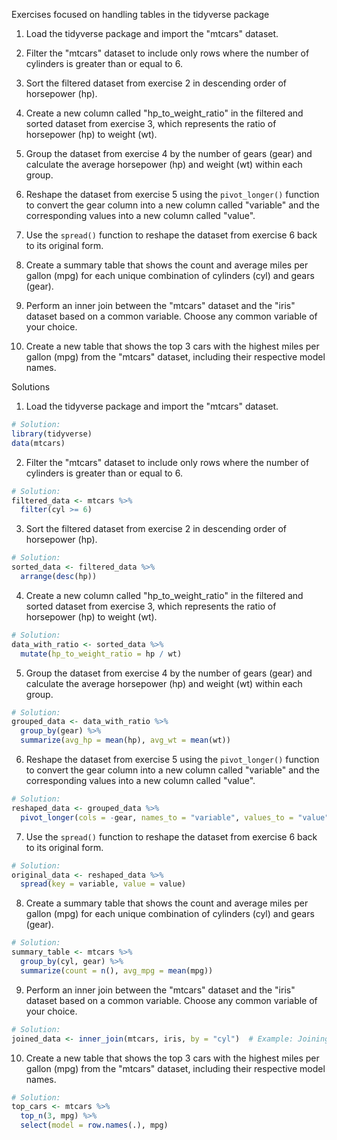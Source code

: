 Exercises focused on handling tables in the tidyverse package


1. Load the tidyverse package and import the "mtcars" dataset.

2. Filter the "mtcars" dataset to include only rows where the number of cylinders is greater than or equal to 6.

3. Sort the filtered dataset from exercise 2 in descending order of horsepower (hp).

4. Create a new column called "hp_to_weight_ratio" in the filtered and sorted dataset from exercise 3, which represents the ratio of horsepower (hp) to weight (wt).

5. Group the dataset from exercise 4 by the number of gears (gear) and calculate the average horsepower (hp) and weight (wt) within each group.

6. Reshape the dataset from exercise 5 using the `pivot_longer()` function to convert the gear column into a new column called "variable" and the corresponding values into a new column called "value".

7. Use the `spread()` function to reshape the dataset from exercise 6 back to its original form.

8. Create a summary table that shows the count and average miles per gallon (mpg) for each unique combination of cylinders (cyl) and gears (gear).

9. Perform an inner join between the "mtcars" dataset and the "iris" dataset based on a common variable. Choose any common variable of your choice.

10. Create a new table that shows the top 3 cars with the highest miles per gallon (mpg) from the "mtcars" dataset, including their respective model names.






Solutions


1. Load the tidyverse package and import the "mtcars" dataset.

```R
# Solution:
library(tidyverse)
data(mtcars)
```

2. Filter the "mtcars" dataset to include only rows where the number of cylinders is greater than or equal to 6.

```R
# Solution:
filtered_data <- mtcars %>%
  filter(cyl >= 6)
```

3. Sort the filtered dataset from exercise 2 in descending order of horsepower (hp).

```R
# Solution:
sorted_data <- filtered_data %>%
  arrange(desc(hp))
```

4. Create a new column called "hp_to_weight_ratio" in the filtered and sorted dataset from exercise 3, which represents the ratio of horsepower (hp) to weight (wt).

```R
# Solution:
data_with_ratio <- sorted_data %>%
  mutate(hp_to_weight_ratio = hp / wt)
```

5. Group the dataset from exercise 4 by the number of gears (gear) and calculate the average horsepower (hp) and weight (wt) within each group.

```R
# Solution:
grouped_data <- data_with_ratio %>%
  group_by(gear) %>%
  summarize(avg_hp = mean(hp), avg_wt = mean(wt))
```

6. Reshape the dataset from exercise 5 using the `pivot_longer()` function to convert the gear column into a new column called "variable" and the corresponding values into a new column called "value".

```R
# Solution:
reshaped_data <- grouped_data %>%
  pivot_longer(cols = -gear, names_to = "variable", values_to = "value")
```

7. Use the `spread()` function to reshape the dataset from exercise 6 back to its original form.

```R
# Solution:
original_data <- reshaped_data %>%
  spread(key = variable, value = value)
```

8. Create a summary table that shows the count and average miles per gallon (mpg) for each unique combination of cylinders (cyl) and gears (gear).

```R
# Solution:
summary_table <- mtcars %>%
  group_by(cyl, gear) %>%
  summarize(count = n(), avg_mpg = mean(mpg))
```

9. Perform an inner join between the "mtcars" dataset and the "iris" dataset based on a common variable. Choose any common variable of your choice.

```R
# Solution:
joined_data <- inner_join(mtcars, iris, by = "cyl")  # Example: Joining based on "cyl"
```

10. Create a new table that shows the top 3 cars with the highest miles per gallon (mpg) from the "mtcars" dataset, including their respective model names.

```R
# Solution:
top_cars <- mtcars %>%
  top_n(3, mpg) %>%
  select(model = row.names(.), mpg)
```

